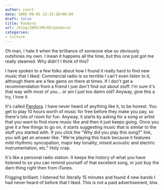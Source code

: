 ```yaml
---
author: court
date: 2005-09-05 22:15:20+00:00
draft: false
title: Pandora
url: /blog/2005/09/05/pandora/
categories:
- Culture
---
```


Oh man, I hate it when the brilliance of someone else so obviously outshines my own.  I mean it happens all the time, but this one just got me really steamed.  Why didn't I think of this?

I have spoken to a few folks about how I found it really hard to find new music that I liked.  Commercial radio is so terrible I can't even listen to it, although there are a few gems on there at times.  If I don't get a recommendation from a friend I just don't find out about stuff.  I'm sure it's that way with most of you...  or am I just too damn old?  Anyway, give this a try, I love it.

It's called [Pandora](http://www.pandora.com).  I have never heard of anything like it, to be honest.  You get to play 10 hours worth of music for free before they make you pay, so there's lots of room for fun.  Anyway, it starts by asking for a song or artist that you want to find more music like and then it just keeps going.  Once you give it a few things to go on, it starts suggesting music that is similar to the stuff you started with.  If you click the "Why did you play this song?" link, you will get an answer like: "We're playing this track because it features mild rhythmic syncopation, major key tonality, mixed acoustic and electric instrumentation, etc."  Holy crap.  

It's like a personal radio station.  It keeps the history of what you have listened to so you can remind yourself of that excellent song, or just buy the darn thing right then from iTunes.

Frigging brilliant.  I listened for literally 15 minutes and found 4 new bands I had never heard of before that I liked.  This is not a paid advertisement, btw.
